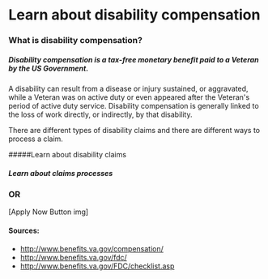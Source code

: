 # Learn about disability compensation

### What is disability compensation?

##### Disability compensation is a tax-free monetary benefit paid to a Veteran by the US Government. 
A disability can result from a disease or injury sustained, or aggravated, while a Veteran was on active duty or even appeared after the Veteran's period of active duty service. Disability compensation is generally linked to the loss of work directly, or indirectly, by that disability.

There are different types of disability claims and there are different ways to process a claim.

#####Learn about disability claims

##### Learn about claims processes

### OR

[Apply Now Button img]

#### Sources:
- http://www.benefits.va.gov/compensation/
- http://www.benefits.va.gov/fdc/
- http://www.benefits.va.gov/FDC/checklist.asp
